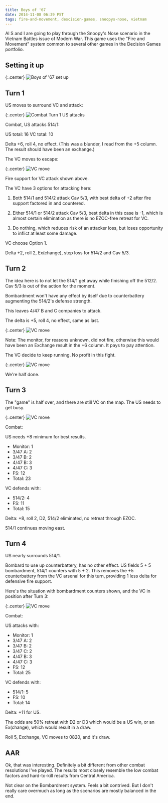 ```yaml
---
title: Boys of '67
date: 2014-11-08 06:39 PST
tags: fire-and-movement, descision-games, snoopys-nose, vietnam
---
```


Al S and I are going to play through the Snoopy's Nose scenario in the
Vietnam Battles issue of Modern War. This game uses the "Fire and
Movement" system common to several other games in the Decision Games
portfolio.

## Setting it up


{:.center}
![Boys of '67 set up](/images/snoopys/boys_of_67_setup.jpg)


## Turn 1

US moves to surround VC and attack:

{:.center}
![Combat Turn 1 US attacks](/images/snoopys/turn_1_us_attacks.jpg)

Combat, US attacks 514/1:

US total: 16
VC total: 10

Delta +6, roll 4, no effect. (This was a blunder, I read from the +5
column. The result should have been an exchange.)

The VC moves to escape:

{:.center}
![VC move](/images/snoopys/turn_1_vc_move.jpg)

Fire support for VC attack shown above.

The VC have 3 options for attacking here:

1. Both 514/1 and 514/2 attack Cav 5/3, with best delta of +2 after fire
support factored in and countered.

2. Either 514/1 or 514/2 attack Cav 5/3, best delta in this case is -1,
   which is almost certain elimination as there is no EZOC-free retreat
   for VC.

3. Do nothing, which reduces risk of an attacker loss, but loses
   opportunity to inflict at least some damage.

VC choose Option 1.

Delta +2, roll 2, Ex(change), step loss for 514/2 and Cav 5/3.

## Turn 2

The idea here is to not let the 514/1 get away while finishing off the
512/2. Cav 5/3 is out of the action for the moment.

Bombardment won't have any effect by itself due to counterbattery
augmenting the 514/2's defense strength.

This leaves 4/47 B and C companies to attack.

The delta is +5, roll 4, no effect, same as last.

{:.center}
![VC move](/images/snoopys/us_turn_2.jpg)

Note: The monitor, for reasons unknown, did not fire, otherwise this
would have been an Exchange result in the +6 column. It pays to pay
attention.

The VC decide to keep running. No profit in this fight.

{:.center}
![VC move](/images/snoopys/vc_turn_2.jpg)

We're half done.


## Turn 3

The "game" is half over, and there are still VC on the map. The US needs
to get busy.

{:.center}
![VC move](/images/snoopys/us_turn_3.jpg)

Combat:

US needs +8 minimum for best results.

* Monitor: 1
* 3/47 A: 2
* 3/47 B: 2
* 4/47 B: 3
* 4/47 C: 3
* FS: 12
* Total: 23

VC defends with:

* 514/2: 4
* FS: 11
* Total: 15

Delta: +8, roll 2, D2, 514/2 eliminated, no retreat through EZOC.

514/1 continues moving east.

## Turn 4

US nearly surrounds 514/1.

Bombard to use up counterbattery, has no other effect. US fields 5 + 5
bombardment, 514/1 counters with 5 + 2. This removes the +5
counterbattery from the VC arsenal for this turn, providing 1 less delta
for defensive fire support.

Here's the situation with bombardment counters shown, and the VC in
position after Turn 3:

{:.center}
![VC move](/images/snoopys/us_turn_4.jpg)


Combat:

US attacks with:

* Monitor: 1
* 3/47 A: 2
* 3/47 B: 2
* 3/47 C: 2
* 4/47 B: 3
* 4/47 C: 3
* FS: 12
* Total: 25

VC defends with:

* 514/1: 5
* FS: 10
* Total: 14

Delta: +11 for US.

The odds are 50% retreat with D2 or D3 which would be a US win, or an
Ex(change), which would result in a draw.

Roll 5, Exchange, VC moves to 0820, and it's draw.

## AAR

Ok, that was interesting. Definitely a bit different from other combat
resolutions I've played. The results most closely resemble the low
combat factors and hard-to-kill results from Central America.

Not clear on the Bombardment system. Feels a bit contrived. But I don't
really care overmuch as long as the scenarios are mostly balanced in the
end.
